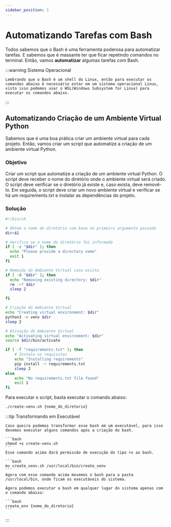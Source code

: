 ```yaml
---
sidebar_position: 1
---
```


# Automatizando Tarefas com Bash

Todos sabemos que o Bash é uma ferramenta poderosa para automatizar tarefas. E sabemos que é massante ter que ficar repetindo comandos no terminal. Então, vamos **automatizar** algumas tarefas com Bash.

:::warning Sistema Operacional

    Lembrando que o Bash é um shell do Linux, então para executar os comandos abaixo é necessário estar em um sistema operacional Linux, visto isso podemos usar o WSL(Windows Subsystem for Linux) para executar os comandos abaixo.

:::

## Automatizando Criação de um Ambiente Virtual Python

Sabemos que é uma boa prática criar um ambiente virtual para cada projeto. Então, vamos criar um script que automatize a criação de um ambiente virtual Python.

### Objetivo
Criar um script que automatize a criação de um ambiente virtual Python. O script deve receber o nome do diretório onde o ambiente virtual será criado. O script deve verificar se o diretório já existe e, caso exista, deve removê-lo. Em seguida, o script deve criar um novo ambiente virtual e verificar se há um requirements.txt e instalar as dependências do projeto.

### Solução


```bash
#!/bin/sh

# Obtém o nome do diretório com base no primeiro argumento passado
dir=$1

# Verifica se o nome do diretório foi informado
if [ -z "$dir" ]; then
  echo "Please provide a directory name"
  exit 1
fi

# Remoção do Ambiente Virtual caso exista
if [ -d "$dir" ]; then
  echo "Removing existing directory: $dir"
  rm -rf $dir
  sleep 2

fi

# Criação do Ambiente Virtual
echo "Creating virtual environment: $dir"
python3 -m venv $dir
sleep 2

# Ativação do Ambiente Virtual
echo "Activating virtual environment: $dir"
source $dir/bin/activate

if [ -f "requirements.txt" ]; then
    # Instale os requisitos
    echo "Installing requirements"
    pip install -r requirements.txt
    sleep 2
else
    echo "No requirements.txt file found"
    exit 1
fi
```

Para executar o script, basta executar o comando abaixo:

```zsh
./create-venv.sh {nome_do_diretorio}
```

:::tip Transformando em Executável

    Caso queira podemos transformar esse bash em um executável, para isso devemos executar alguns comandos após a criação do bash.

    ```bash
    chmod +x create-venv.sh
    ```
    Esse comando acima dará permissão de execução do tipo +x ao bash.

    ```bash
    mv create_venv.sh /usr/local/bin/create_venv
    ```
    Agora com esse comando acima movemos o bash para a pasta /usr/local/bin, onde ficam os executáveis do sistema.

    Agora podemos executar o bash em qualquer lugar do sistema apenas com o comando abaixo:

    ```bash
    create_env {nome_do_diretorio}
    ```


:::